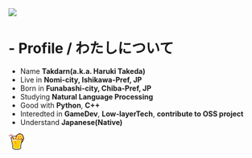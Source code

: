 <img src="img/anime2.gif">
<link href="https://unpkg.com/nes.css@latest/css/nes.min.css" rel="stylesheet"/>

# - Profile / わたしについて

- Name **Takdarn(a.k.a. Haruki Takeda)**
- Live in **Nomi-city, Ishikawa-Pref, JP**
- Born in **Funabashi-city, Chiba-Pref, JP**
- Studying **Natural Language Processing**
- Good with **Python**, **C++**
- Interedted in **GameDev**, **Low-layerTech**, **contribute to OSS project**
- Understand **Japanese(Native)**

<a href="https://twitter.com/takedarn_n"><img src="img/orange-juice.png"></a>
